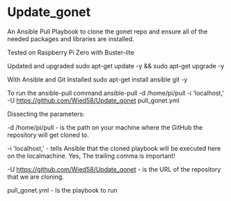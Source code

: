 # Update_gonet
An Ansible Pull Playbook to clone the gonet repo and ensure all of the needed packages and libraries are installed. 

Tested on Raspberry Pi Zero with Buster-lite

Updated and upgraded
sudo apt-get update  -y &&  sudo apt-get upgrade  -y

With Ansible and Git Installed
sudo apt-get install ansible git -y

To run the ansible-pull command
ansible-pull -d /home/pi/pull -i 'localhost,'  -U https://github.com/Wied58/Update_gonet pull_gonet.yml

Dissecting the parameters:

-d  /home/pi/pull  - is the path on your machine where the GitHub the repository will get cloned to. 

-i 'localhost,' -  tells Ansible that the cloned playbook will be executed here on the localmachine. Yes, The trailing comma is important!

-U https://github.com/Wied58/Update_gonet  - is the URL of the repository that we are cloning.

pull_gonet.yml -  Is the playbook to run 
